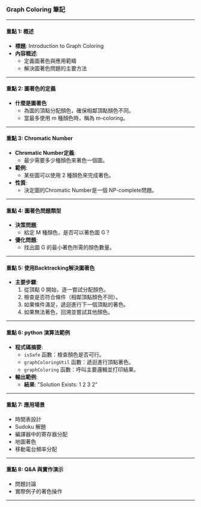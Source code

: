 ### **Graph Coloring 筆記**  

---

#### **重點 1: 概述**  
- **標題**: Introduction to Graph Coloring  
- **內容概述**:  
  - 定義圖著色與應用範疇  
  - 解決圖著色問題的主要方法  

---

#### **重點 2: 圖著色的定義**  
- **什麼是圖著色**  
  - 為圖的頂點分配顏色，確保相鄰頂點顏色不同。  
  - 當最多使用 m 種顏色時，稱為 m-coloring。  

---

#### **重點 3: Chromatic Number**  
- **Chromatic Number定義**:  
  - 最少需要多少種顏色來著色一個圖。  
- **範例**:  
  - 某些圖可以使用 2 種顏色來完成著色。  
- **性質**:  
  - 決定圖的Chromatic Number是一個  NP-complete問題。  

---

#### **重點 4: 圖著色問題類型**  
- **決策問題**:  
  - 給定 M 種顏色，是否可以著色圖 G？  
- **優化問題**:  
  - 找出圖 G 的最小著色所需的顏色數量。  

---

#### **重點 5: 使用Backtracking解決圖著色**  
- **主要步驟**:  
  1. 從頂點 0 開始，逐一嘗試分配顏色。  
  2. 檢查是否符合條件（相鄰頂點顏色不同）。  
  3. 如果條件滿足，遞迴進行下一個頂點的著色。  
  4. 如果無法著色，回溯並嘗試其他顏色。  

---

#### **重點 6: python 演算法範例**  
- **程式碼摘要**:  
  - `isSafe` 函數：檢查顏色是否可行。  
  - `graphColoringUtil` 函數：遞迴進行頂點著色。  
  - `graphColoring` 函數：呼叫主要邏輯並打印結果。  
- **輸出範例**:  
  - **結果**: "Solution Exists: 1 2 3 2"  

---

#### **重點 7: 應用場景**  
- 時間表設計  
- Sudoku 解題  
- 編譯器中的寄存器分配  
- 地圖著色  
- 移動電台頻率分配  

---

#### **重點 8: Q&A 與實作演示**  
- 問題討論  
- 實際例子的著色操作  

---

